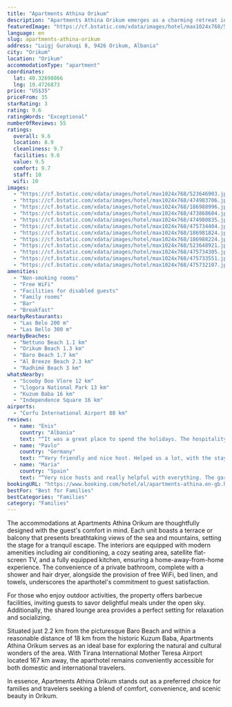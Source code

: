 ```yaml
---
title: "Apartments Athina Orikum"
description: "Apartments Athina Orikum emerges as a charming retreat in the heart of Orikum, a stone's throw away from the serene Nettuno Beach and merely 1."
featuredImage: "https://cf.bstatic.com/xdata/images/hotel/max1024x768/523646903.jpg?k=4a98ab57353b988b0f2c4ca62afdf21fe668dde45e740b1662eea9c8f141199e&o=&hp=1"
language: en
slug: apartments-athina-orikum
address: "Luigj Gurakuqi 8, 9426 Orikum, Albania"
city: "Orikum"
location: "Orikum"
accommodationType: "apartment"
coordinates:
  lat: 40.32698866
  lng: 19.4726873
price: "US$35"
priceFrom: 35
starRating: 3
rating: 9.6
ratingWords: "Exceptional"
numberOfReviews: 55
ratings:
  overall: 9.6
  location: 8.9
  cleanliness: 9.7
  facilities: 9.6
  value: 9.5
  comfort: 9.7
  staff: 10
  wifi: 10
images:
  - "https://cf.bstatic.com/xdata/images/hotel/max1024x768/523646903.jpg?k=4a98ab57353b988b0f2c4ca62afdf21fe668dde45e740b1662eea9c8f141199e&o=&hp=1"
  - "https://cf.bstatic.com/xdata/images/hotel/max1024x768/474983706.jpg?k=ec2c5dc83bcf5bc81847dd2733679848bfc9289ac5604872bacff5c6375566d6&o=&hp=1"
  - "https://cf.bstatic.com/xdata/images/hotel/max1024x768/186988996.jpg?k=acd416285043f0f5ebf1ee2b26644d46f51fc32184cb7a325dd0406ecd74b7b5&o=&hp=1"
  - "https://cf.bstatic.com/xdata/images/hotel/max1024x768/473868604.jpg?k=7125ff3ebb32883bbe94f232da6831626e217fb98dcdb2e8c16932d33fc98e99&o=&hp=1"
  - "https://cf.bstatic.com/xdata/images/hotel/max1024x768/474980835.jpg?k=ebf732966fef591bdb34e998fcbf567b98ac72f5054148e31de0821ca4910c10&o=&hp=1"
  - "https://cf.bstatic.com/xdata/images/hotel/max1024x768/475734404.jpg?k=41abce30eb91067d95081fbe176b0a63b379ee3623eef39cc3ebd8cc739c5453&o=&hp=1"
  - "https://cf.bstatic.com/xdata/images/hotel/max1024x768/186981824.jpg?k=05443435772a4c113727b5148aa89bac0c6bf2267d6c6d6074431dd94b8fa212&o=&hp=1"
  - "https://cf.bstatic.com/xdata/images/hotel/max1024x768/186988224.jpg?k=a8772b9de0d1f773631d8d0c7f3cf68dab914623fe0791244a66fc4a22baec09&o=&hp=1"
  - "https://cf.bstatic.com/xdata/images/hotel/max1024x768/523648921.jpg?k=64d51d98a6263355adca9cb9fb470294e66f01221bb3679142a7506ccca7a63b&o=&hp=1"
  - "https://cf.bstatic.com/xdata/images/hotel/max1024x768/475734305.jpg?k=7db75152d616b076ce13262b4f7fcc175fd1722879dba5051cb32ea8bc09936f&o=&hp=1"
  - "https://cf.bstatic.com/xdata/images/hotel/max1024x768/475733551.jpg?k=d092ec6ad6f929a091cdbddcf61d5ef7c5eaab23988d0369881d03a91bf6a767&o=&hp=1"
  - "https://cf.bstatic.com/xdata/images/hotel/max1024x768/475732107.jpg?k=02b505f866949d355687d74056cc9b7e37822ec359457968f2c383e1f44e719d&o=&hp=1"
amenities:
  - "Non-smoking rooms"
  - "Free WiFi"
  - "Facilities for disabled guests"
  - "Family rooms"
  - "Bar"
  - "Breakfast"
nearbyRestaurants:
  - "Las Belo 200 m"
  - "Las Bello 300 m"
nearbyBeaches:
  - "Nettuno Beach 1.1 km"
  - "Orikum Beach 1.3 km"
  - "Baro Beach 1.7 km"
  - "Al Breeze Beach 2.3 km"
  - "Radhimë Beach 3 km"
whatsNearby:
  - "Scooby Doo Vlore 12 km"
  - "Llogora National Park 13 km"
  - "Kuzum Baba 16 km"
  - "Independence Square 16 km"
airports:
  - "Corfu International Airport 88 km"
reviews:
  - name: "Enis"
    country: "Albania"
    text: "“It was a great place to spend the holidays. The hospitality was at its finest. The first apartment at the first floor it was perfect. It was clean,comfortable,spacey and very cozy. We had planned to stay 4 days but we fell in love with the...”"
  - name: "Pavlo"
    country: "Germany"
    text: "“Very friendly and nice host. Helped us a lot, with the stay and accomodation. Very silient area/district. No noise. We felt like are visiting our relatives! Good quality Internet via Wi-FI. Defenatelly recommend for long stay in Vlore area! ...”"
  - name: "Maria"
    country: "Spain"
    text: "“Very nice hosts and really helpful with everything. The garden is lovely and peaceful. The room was ample and has everything you could need. The breakfast was not included but well worth the money!”"
bookingURL: "https://www.booking.com/hotel/al/apartments-athina.en-gb.html?aid=8035640"
bestFor: "Best for Families"
bestCategories: "Families"
category: "Families"
---
```


The accommodations at Apartments Athina Orikum are thoughtfully designed with the guest's comfort in mind. Each unit boasts a terrace or balcony that presents breathtaking views of the sea and mountains, setting the stage for a tranquil escape. The interiors are equipped with modern amenities including air conditioning, a cozy seating area, satellite flat-screen TV, and a fully equipped kitchen, ensuring a home-away-from-home experience. The convenience of a private bathroom, complete with a shower and hair dryer, alongside the provision of free WiFi, bed linen, and towels, underscores the aparthotel's commitment to guest satisfaction.

For those who enjoy outdoor activities, the property offers barbecue facilities, inviting guests to savor delightful meals under the open sky. Additionally, the shared lounge area provides a perfect setting for relaxation and socializing.

Situated just 2.2 km from the picturesque Baro Beach and within a reasonable distance of 18 km from the historic Kuzum Baba, Apartments Athina Orikum serves as an ideal base for exploring the natural and cultural wonders of the area. With Tirana International Mother Teresa Airport located 167 km away, the aparthotel remains conveniently accessible for both domestic and international travelers.

In essence, Apartments Athina Orikum stands out as a preferred choice for families and travelers seeking a blend of comfort, convenience, and scenic beauty in Orikum.